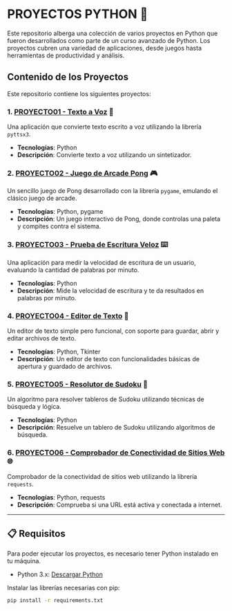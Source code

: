 # PROYECTOS PYTHON 🚀

Este repositorio alberga una colección de varios proyectos en Python que fueron desarrollados como parte de un curso avanzado de Python. Los proyectos cubren una variedad de aplicaciones, desde juegos hasta herramientas de productividad y análisis.

## Contenido de los Proyectos

Este repositorio contiene los siguientes proyectos:

### 1. **[PROYECTO01 - Texto a Voz](https://github.com/AlbertoContento/PROYECTO01-Texto-a-Voz)** 📢

Una aplicación que convierte texto escrito a voz utilizando la librería `pyttsx3`.

- **Tecnologías**: Python
- **Descripción**: Convierte texto a voz utilizando un sintetizador.
  
### 2. **[PROYECTO02 - Juego de Arcade Pong]([https://github.com/AlbertoContento/PROYECTO02-Juego-de-Arcade-Pong](https://github.com/AlbertoContento/PROYECTOS-PYTHON/tree/main/PROYECTO02-%20Juego%20de%20Arcade%20Pong))** 🎮

Un sencillo juego de Pong desarrollado con la librería `pygame`, emulando el clásico juego de arcade.

- **Tecnologías**: Python, pygame
- **Descripción**: Un juego interactivo de Pong, donde controlas una paleta y compites contra el sistema.

### 3. **[PROYECTO03 - Prueba de Escritura Veloz](https://github.com/AlbertoContento/PROYECTO03-Prueba-de-Escritura-Veloz)** ⌨️

Una aplicación para medir la velocidad de escritura de un usuario, evaluando la cantidad de palabras por minuto.

- **Tecnologías**: Python
- **Descripción**: Mide la velocidad de escritura y te da resultados en palabras por minuto.

### 4. **[PROYECTO04 - Editor de Texto](https://github.com/AlbertoContento/PROYECTO04-Editor-de-Texto)** 📝

Un editor de texto simple pero funcional, con soporte para guardar, abrir y editar archivos de texto.

- **Tecnologías**: Python, Tkinter
- **Descripción**: Un editor de texto con funcionalidades básicas de apertura y guardado de archivos.

### 5. **[PROYECTO05 - Resolutor de Sudoku](https://github.com/AlbertoContento/PROYECTO05-Resolutor-de-Sudoku)** 🔢

Un algoritmo para resolver tableros de Sudoku utilizando técnicas de búsqueda y lógica.

- **Tecnologías**: Python
- **Descripción**: Resuelve un tablero de Sudoku utilizando algoritmos de búsqueda.

### 6. **[PROYECTO06 - Comprobador de Conectividad de Sitios Web](https://github.com/AlbertoContento/PROYECTO06-Comprobador-de-Conectividad-de-Sitios-Web)** 🌐

Comprobador de la conectividad de sitios web utilizando la librería `requests`.

- **Tecnologías**: Python, requests
- **Descripción**: Comprueba si una URL está activa y conectada a internet.

---

## 📋 Requisitos

Para poder ejecutar los proyectos, es necesario tener Python instalado en tu máquina.

- Python 3.x: [Descargar Python](https://www.python.org/downloads/)
  
Instalar las librerías necesarias con pip:

```bash
pip install -r requirements.txt
